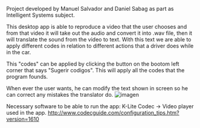 Project developed by Manuel Salvador and Daniel Sabag as part as Intelligent Systems subject.

This desktop app is able to reproduce a video that the user chooses and from that video it will take out the audio and convert it into .wav file, then it will translate the sound from the video to text. With this text we are able to apply different codes in relation to different actions that a driver does while in the car.

This "codes" can be applied by clicking the button on the bootom left corner that says "Sugerir codigos". This will apply all the codes that the program founds. 

When ever the user wants, he can modify the text shown in screen so he can correct any mistakes the translator do.
![imagen](https://user-images.githubusercontent.com/27558633/137604512-f55c0b34-b9de-4bfd-8b2d-bc86aed605f2.png)




Necessary software to be able to run the app:
K-Lite Codec -> Video player used in the app.
http://www.codecguide.com/configuration_tips.htm?version=1610

